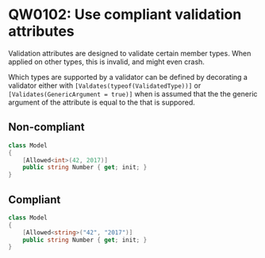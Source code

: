 # QW0102: Use compliant validation attributes

Validation attributes are designed to validate certain member types. When
applied on other types, this is invalid, and might even crash.

Which types are supported by a validator can be defined by decorating a
validator either with `[Valdates(typeof(ValidatedType))]` or
`[Validates(GenericArgument = true)]` when is assumed that the the
generic argument of the attribute is equal to the that is suppored.

## Non-compliant
``` C#
class Model
{
    [Allowed<int>(42, 2017)]
    public string Number { get; init; }
}
```

## Compliant
``` C#
class Model
{
    [Allowed<string>("42", "2017")]
    public string Number { get; init; }
}
```
